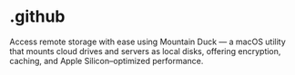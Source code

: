 # .github
Access remote storage with ease using Mountain Duck — a macOS utility that mounts cloud drives and servers as local disks, offering encryption, caching, and Apple Silicon–optimized performance.  
